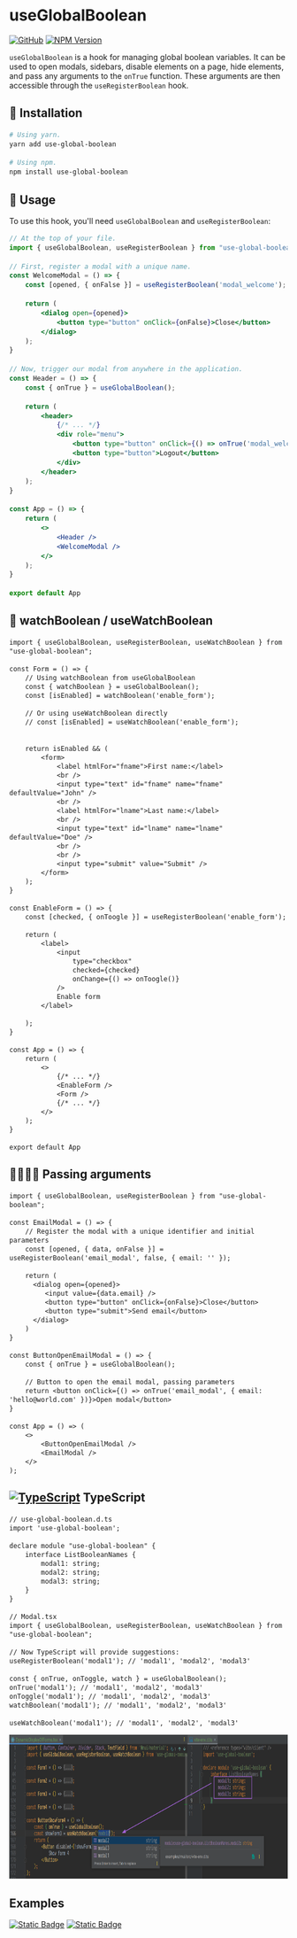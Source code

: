 # useGlobalBoolean

[![GitHub](https://img.shields.io/badge/GitHub-100000?style=for-the-badge&logo=github&logoColor=white)](https://github.com/Dima9119708/use-global-boolean)
[![NPM Version](https://img.shields.io/npm/v/use-global-boolean?style=for-the-badge)](https://www.npmjs.com/package/use-global-boolean)


`useGlobalBoolean` is a hook for managing global boolean variables. 
It can be used to open modals, sidebars, disable elements on a page, 
hide elements, and pass any arguments to the `onTrue` function. 
These arguments are then accessible through the `useRegisterBoolean` hook.

## 🔧 Installation

```sh
# Using yarn.
yarn add use-global-boolean

# Using npm.
npm install use-global-boolean
```

## 🔎 Usage

To use this hook, you'll need `useGlobalBoolean` and `useRegisterBoolean`:

```jsx
// At the top of your file.
import { useGlobalBoolean, useRegisterBoolean } from "use-global-boolean";

// First, register a modal with a unique name.
const WelcomeModal = () => {
    const [opened, { onFalse }] = useRegisterBoolean('modal_welcome');

    return (
        <dialog open={opened}>
            <button type="button" onClick={onFalse}>Close</button>
        </dialog>
    );
}

// Now, trigger our modal from anywhere in the application.
const Header = () => {
    const { onTrue } = useGlobalBoolean();

    return (
        <header>
            {/* ... */}
            <div role="menu">
                <button type="button" onClick={() => onTrue('modal_welcome')}>Welcome modal</button>
                <button type="button">Logout</button>
            </div>
        </header>
    );
}

const App = () => {
    return (
        <>
            <Header />
            <WelcomeModal />
        </>
    );
}

export default App
```

## 👀 watchBoolean / useWatchBoolean
```tsx
import { useGlobalBoolean, useRegisterBoolean, useWatchBoolean } from "use-global-boolean";

const Form = () => {
    // Using watchBoolean from useGlobalBoolean
    const { watchBoolean } = useGlobalBoolean();
    const [isEnabled] = watchBoolean('enable_form');

    // Or using useWatchBoolean directly
    // const [isEnabled] = useWatchBoolean('enable_form');


    return isEnabled && (
        <form>
            <label htmlFor="fname">First name:</label>
            <br />
            <input type="text" id="fname" name="fname" defaultValue="John" />
            <br />
            <label htmlFor="lname">Last name:</label>
            <br />
            <input type="text" id="lname" name="lname" defaultValue="Doe" />
            <br />
            <br />
            <input type="submit" value="Submit" />
        </form>
    );
}

const EnableForm = () => {
    const [checked, { onToogle }] = useRegisterBoolean('enable_form');

    return (
        <label>
            <input
                type="checkbox"
                checked={checked}
                onChange={() => onToogle()}
            />
            Enable form
        </label>
       
    );
}

const App = () => {
    return (
        <>
            {/* ... */}
            <EnableForm />
            <Form />
            {/* ... */}
        </>
    );
}

export default App
```

## 🫱🏿🫲🏿 Passing arguments

```tsx
import { useGlobalBoolean, useRegisterBoolean } from "use-global-boolean";

const EmailModal = () => {
    // Register the modal with a unique identifier and initial parameters
    const [opened, { data, onFalse }] = useRegisterBoolean('email_modal', false, { email: '' });

    return (
      <dialog open={opened}>
         <input value={data.email} />
         <button type="button" onClick={onFalse}>Close</button>
         <button type="submit">Send email</button>
      </dialog>
    )
}

const ButtonOpenEmailModal = () => {
    const { onTrue } = useGlobalBoolean();

    // Button to open the email modal, passing parameters
    return <button onClick={() => onTrue('email_modal', { email: 'hello@world.com' })}>Open modal</button>
}

const App = () => (
    <>
        <ButtonOpenEmailModal />
        <EmailModal />
    </>
);
```

## [![TypeScript](https://img.shields.io/badge/%3C%2F%3E-TypeScript-%230074c1.svg)](http://www.typescriptlang.org/) TypeScript 
```tsx
// use-global-boolean.d.ts
import 'use-global-boolean';

declare module "use-global-boolean" {
    interface ListBooleanNames {
        modal1: string;
        modal2: string;
        modal3: string;
    }
}

// Modal.tsx
import { useGlobalBoolean, useRegisterBoolean, useWatchBoolean } from "use-global-boolean";

// Now TypeScript will provide suggestions:
useRegisterBoolean('modal1'); // 'modal1', 'modal2', 'modal3'

const { onTrue, onToggle, watch } = useGlobalBoolean();
onTrue('modal1'); // 'modal1', 'modal2', 'modal3'
onToggle('modal1'); // 'modal1', 'modal2', 'modal3'
watchBoolean('modal1'); // 'modal1', 'modal2', 'modal3'

useWatchBoolean('modal1'); // 'modal1', 'modal2', 'modal3'
```

<img src="./screenshots/global-declare.png" alt="Описание изображения" width="800" height="260" />

## Examples

[![Static Badge](https://img.shields.io/badge/mantine-white?style=for-the-badge&logo=mantine)](https://codesandbox.io/p/devbox/mantine-example-w3ymgc?file=%2Fsrc%2Fmain.tsx%3A17%2C1&welcomeVSCode=true&layout=%257B%2522sidebarPanel%2522%253A%2522EXPLORER%2522%252C%2522rootPanelGroup%2522%253A%257B%2522direction%2522%253A%2522horizontal%2522%252C%2522contentType%2522%253A%2522UNKNOWN%2522%252C%2522type%2522%253A%2522PANEL_GROUP%2522%252C%2522id%2522%253A%2522ROOT_LAYOUT%2522%252C%2522panels%2522%253A%255B%257B%2522type%2522%253A%2522PANEL_GROUP%2522%252C%2522contentType%2522%253A%2522UNKNOWN%2522%252C%2522direction%2522%253A%2522vertical%2522%252C%2522id%2522%253A%2522clyzro5qi00072v6mkh9mr0x1%2522%252C%2522sizes%2522%253A%255B100%252C0%255D%252C%2522panels%2522%253A%255B%257B%2522type%2522%253A%2522PANEL_GROUP%2522%252C%2522contentType%2522%253A%2522EDITOR%2522%252C%2522direction%2522%253A%2522horizontal%2522%252C%2522id%2522%253A%2522EDITOR%2522%252C%2522panels%2522%253A%255B%257B%2522type%2522%253A%2522PANEL%2522%252C%2522contentType%2522%253A%2522EDITOR%2522%252C%2522id%2522%253A%2522clyzro5qi00022v6mjds1bwki%2522%257D%255D%257D%252C%257B%2522type%2522%253A%2522PANEL_GROUP%2522%252C%2522contentType%2522%253A%2522SHELLS%2522%252C%2522direction%2522%253A%2522horizontal%2522%252C%2522id%2522%253A%2522SHELLS%2522%252C%2522panels%2522%253A%255B%257B%2522type%2522%253A%2522PANEL%2522%252C%2522contentType%2522%253A%2522SHELLS%2522%252C%2522id%2522%253A%2522clyzro5qi00042v6mkzv1hsjn%2522%257D%255D%252C%2522sizes%2522%253A%255B100%255D%257D%255D%257D%252C%257B%2522type%2522%253A%2522PANEL_GROUP%2522%252C%2522contentType%2522%253A%2522DEVTOOLS%2522%252C%2522direction%2522%253A%2522vertical%2522%252C%2522id%2522%253A%2522DEVTOOLS%2522%252C%2522panels%2522%253A%255B%257B%2522type%2522%253A%2522PANEL%2522%252C%2522contentType%2522%253A%2522DEVTOOLS%2522%252C%2522id%2522%253A%2522clyzro5qi00062v6mykiftvek%2522%257D%252C%257B%2522type%2522%253A%2522PANEL%2522%252C%2522contentType%2522%253A%2522DEVTOOLS%2522%252C%2522id%2522%253A%2522clyzrrs2o008p2v6msui6cyfr%2522%257D%255D%252C%2522sizes%2522%253A%255B100%252C0%255D%257D%255D%252C%2522sizes%2522%253A%255B49.81034435052732%252C50.18965564947268%255D%257D%252C%2522tabbedPanels%2522%253A%257B%2522clyzro5qi00022v6mjds1bwki%2522%253A%257B%2522tabs%2522%253A%255B%257B%2522id%2522%253A%2522clyzro5qi00012v6mvu3acbq1%2522%252C%2522mode%2522%253A%2522permanent%2522%252C%2522type%2522%253A%2522FILE%2522%252C%2522filepath%2522%253A%2522%252FREADME.md%2522%252C%2522state%2522%253A%2522IDLE%2522%257D%252C%257B%2522id%2522%253A%2522clyzrs4ms00022v6mqjuizx85%2522%252C%2522mode%2522%253A%2522permanent%2522%252C%2522type%2522%253A%2522FILE%2522%252C%2522filepath%2522%253A%2522%252Fpackage.json%2522%252C%2522state%2522%253A%2522IDLE%2522%252C%2522initialSelections%2522%253A%255B%257B%2522startLineNumber%2522%253A26%252C%2522startColumn%2522%253A21%252C%2522endLineNumber%2522%253A26%252C%2522endColumn%2522%253A21%257D%255D%257D%252C%257B%2522id%2522%253A%2522clyzsgsns00022v6mhz3dbqyz%2522%252C%2522mode%2522%253A%2522permanent%2522%252C%2522type%2522%253A%2522FILE%2522%252C%2522initialSelections%2522%253A%255B%257B%2522startLineNumber%2522%253A17%252C%2522startColumn%2522%253A1%252C%2522endLineNumber%2522%253A17%252C%2522endColumn%2522%253A1%257D%255D%252C%2522filepath%2522%253A%2522%252Fsrc%252Fmain.tsx%2522%252C%2522state%2522%253A%2522IDLE%2522%257D%255D%252C%2522id%2522%253A%2522clyzro5qi00022v6mjds1bwki%2522%252C%2522activeTabId%2522%253A%2522clyzsgsns00022v6mhz3dbqyz%2522%257D%252C%2522clyzro5qi00062v6mykiftvek%2522%253A%257B%2522id%2522%253A%2522clyzro5qi00062v6mykiftvek%2522%252C%2522tabs%2522%253A%255B%257B%2522id%2522%253A%2522clyzro5qi00052v6mc25cogmx%2522%252C%2522mode%2522%253A%2522permanent%2522%252C%2522type%2522%253A%2522TASK_PORT%2522%252C%2522taskId%2522%253A%2522dev%2522%252C%2522port%2522%253A5173%252C%2522path%2522%253A%2522%252F%2522%257D%255D%252C%2522activeTabId%2522%253A%2522clyzro5qi00052v6mc25cogmx%2522%257D%252C%2522clyzro5qi00042v6mkzv1hsjn%2522%253A%257B%2522id%2522%253A%2522clyzro5qi00042v6mkzv1hsjn%2522%252C%2522activeTabId%2522%253A%2522clyzro5qi00032v6mwrx0tc6n%2522%252C%2522tabs%2522%253A%255B%257B%2522id%2522%253A%2522clyzro5qi00032v6mwrx0tc6n%2522%252C%2522mode%2522%253A%2522permanent%2522%252C%2522type%2522%253A%2522TASK_LOG%2522%252C%2522taskId%2522%253A%2522dev%2522%257D%252C%257B%2522type%2522%253A%2522TASK_LOG%2522%252C%2522taskId%2522%253A%2522pnpm%2520install%2520%2540mantine%252Fcore%25407.11.2%2522%252C%2522id%2522%253A%2522clyzs94lj008g2v6mmt2rqa9k%2522%252C%2522mode%2522%253A%2522permanent%2522%257D%252C%257B%2522type%2522%253A%2522TASK_LOG%2522%252C%2522taskId%2522%253A%2522pnpm%2520install%2520%2540mantine%252Fhooks%25407.11.2%2522%252C%2522id%2522%253A%2522clyzs9dtp00aa2v6ms8pkny12%2522%252C%2522mode%2522%253A%2522permanent%2522%257D%252C%257B%2522type%2522%253A%2522TASK_LOG%2522%252C%2522taskId%2522%253A%2522pnpm%2520install%2520%2540mantinex%252Fmantine-logo%25401.0.1%2522%252C%2522id%2522%253A%2522clyzs9ixk00c42v6mqsvs1uti%2522%252C%2522mode%2522%253A%2522permanent%2522%257D%252C%257B%2522type%2522%253A%2522TASK_LOG%2522%252C%2522taskId%2522%253A%2522pnpm%2520install%2520%2540tabler%252Ficons-react%25403.11.0%2522%252C%2522id%2522%253A%2522clyzs9nsp00dy2v6mqo0bysda%2522%252C%2522mode%2522%253A%2522permanent%2522%257D%252C%257B%2522type%2522%253A%2522TASK_LOG%2522%252C%2522taskId%2522%253A%2522pnpm%2520install%2520use-global-boolean%25400.0.1-alpha.2%2522%252C%2522id%2522%253A%2522clyzs9s6d00f22v6m3bidn4p1%2522%252C%2522mode%2522%253A%2522permanent%2522%257D%255D%257D%252C%2522clyzrrs2o008p2v6msui6cyfr%2522%253A%257B%2522tabs%2522%253A%255B%257B%2522id%2522%253A%2522clyzrrrj8008m2v6mfwttx8rx%2522%252C%2522mode%2522%253A%2522permanent%2522%252C%2522type%2522%253A%2522SANDBOX_INFO%2522%252C%2522isCloud%2522%253Atrue%257D%255D%252C%2522id%2522%253A%2522clyzrrs2o008p2v6msui6cyfr%2522%252C%2522activeTabId%2522%253A%2522clyzrrrj8008m2v6mfwttx8rx%2522%257D%257D%252C%2522showDevtools%2522%253Atrue%252C%2522showShells%2522%253Afalse%252C%2522showSidebar%2522%253Atrue%252C%2522sidebarPanelSize%2522%253A18.724018404665884%257D)
[![Static Badge](https://img.shields.io/badge/mui-white?style=for-the-badge&logo=mui&logoColor=%23007FFF)](https://codesandbox.io/p/devbox/mui-example-5f9s32?layout=%257B%2522sidebarPanel%2522%253A%2522EXPLORER%2522%252C%2522rootPanelGroup%2522%253A%257B%2522direction%2522%253A%2522horizontal%2522%252C%2522contentType%2522%253A%2522UNKNOWN%2522%252C%2522type%2522%253A%2522PANEL_GROUP%2522%252C%2522id%2522%253A%2522ROOT_LAYOUT%2522%252C%2522panels%2522%253A%255B%257B%2522type%2522%253A%2522PANEL_GROUP%2522%252C%2522contentType%2522%253A%2522UNKNOWN%2522%252C%2522direction%2522%253A%2522vertical%2522%252C%2522id%2522%253A%2522clyzsvpbx00072v6mvp8yisu1%2522%252C%2522sizes%2522%253A%255B70%252C30%255D%252C%2522panels%2522%253A%255B%257B%2522type%2522%253A%2522PANEL_GROUP%2522%252C%2522contentType%2522%253A%2522EDITOR%2522%252C%2522direction%2522%253A%2522horizontal%2522%252C%2522id%2522%253A%2522EDITOR%2522%252C%2522panels%2522%253A%255B%257B%2522type%2522%253A%2522PANEL%2522%252C%2522contentType%2522%253A%2522EDITOR%2522%252C%2522id%2522%253A%2522clyzsvpbw00022v6mli0n4l9a%2522%257D%255D%257D%252C%257B%2522type%2522%253A%2522PANEL_GROUP%2522%252C%2522contentType%2522%253A%2522SHELLS%2522%252C%2522direction%2522%253A%2522horizontal%2522%252C%2522id%2522%253A%2522SHELLS%2522%252C%2522panels%2522%253A%255B%257B%2522type%2522%253A%2522PANEL%2522%252C%2522contentType%2522%253A%2522SHELLS%2522%252C%2522id%2522%253A%2522clyzsvpbw00042v6m5y4qtawy%2522%257D%255D%252C%2522sizes%2522%253A%255B100%255D%257D%255D%257D%252C%257B%2522type%2522%253A%2522PANEL_GROUP%2522%252C%2522contentType%2522%253A%2522DEVTOOLS%2522%252C%2522direction%2522%253A%2522vertical%2522%252C%2522id%2522%253A%2522DEVTOOLS%2522%252C%2522panels%2522%253A%255B%257B%2522type%2522%253A%2522PANEL%2522%252C%2522contentType%2522%253A%2522DEVTOOLS%2522%252C%2522id%2522%253A%2522clyzsvpbx00062v6my1zokkcy%2522%257D%255D%252C%2522sizes%2522%253A%255B100%255D%257D%255D%252C%2522sizes%2522%253A%255B48.417080829861305%252C51.582919170138695%255D%257D%252C%2522tabbedPanels%2522%253A%257B%2522clyzsvpbw00022v6mli0n4l9a%2522%253A%257B%2522tabs%2522%253A%255B%257B%2522id%2522%253A%2522clyzsvpbw00012v6meda2n4rx%2522%252C%2522mode%2522%253A%2522permanent%2522%252C%2522type%2522%253A%2522FILE%2522%252C%2522filepath%2522%253A%2522%252FREADME.md%2522%252C%2522state%2522%253A%2522IDLE%2522%257D%255D%252C%2522id%2522%253A%2522clyzsvpbw00022v6mli0n4l9a%2522%252C%2522activeTabId%2522%253A%2522clyzsvpbw00012v6meda2n4rx%2522%257D%252C%2522clyzsvpbx00062v6my1zokkcy%2522%253A%257B%2522tabs%2522%253A%255B%257B%2522id%2522%253A%2522clyzsvpbx00052v6m23art1fi%2522%252C%2522mode%2522%253A%2522permanent%2522%252C%2522type%2522%253A%2522TASK_PORT%2522%252C%2522taskId%2522%253A%2522dev%2522%252C%2522port%2522%253A5173%252C%2522path%2522%253A%2522%252F%2522%257D%255D%252C%2522id%2522%253A%2522clyzsvpbx00062v6my1zokkcy%2522%252C%2522activeTabId%2522%253A%2522clyzsvpbx00052v6m23art1fi%2522%257D%252C%2522clyzsvpbw00042v6m5y4qtawy%2522%253A%257B%2522tabs%2522%253A%255B%257B%2522id%2522%253A%2522clyzsvpbw00032v6mofceq3fg%2522%252C%2522mode%2522%253A%2522permanent%2522%252C%2522type%2522%253A%2522TASK_LOG%2522%252C%2522taskId%2522%253A%2522dev%2522%257D%255D%252C%2522id%2522%253A%2522clyzsvpbw00042v6m5y4qtawy%2522%252C%2522activeTabId%2522%253A%2522clyzsvpbw00032v6mofceq3fg%2522%257D%257D%252C%2522showDevtools%2522%253Atrue%252C%2522showShells%2522%253Atrue%252C%2522showSidebar%2522%253Atrue%252C%2522sidebarPanelSize%2522%253A15%257D)
                                                                                                                                                                                                                                                                                                                                                                                                                                                                                                                                                                                                                                                                                                                                                                                                                                                                                                                                                                                                                                                                                                                                              
